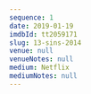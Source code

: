 ```yaml
---
sequence: 1
date: 2019-01-19
imdbId: tt2059171
slug: 13-sins-2014
venue: null
venueNotes: null
medium: Netflix
mediumNotes: null
---
```


